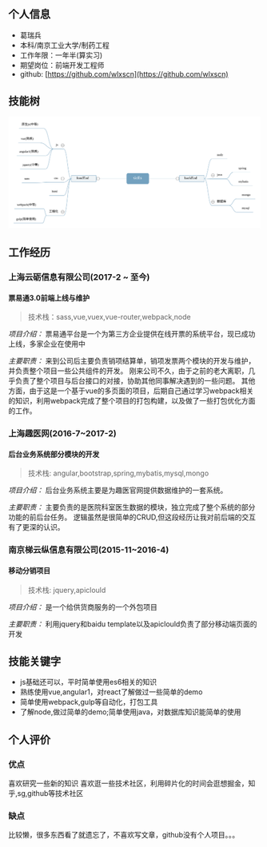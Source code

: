 ## 个人信息
+ 葛瑞兵
+ 本科/南京工业大学/制药工程
+ 工作年限：一年半(算实习)
+ 期望岗位：前端开发工程师
+ github: [https://github.com/wlxscn](https://github.com/wlxscn)

## 技能树
![技能树](./skills.svg "技能树")

## 工作经历

### 上海云砺信息有限公司(2017-2 ~ 至今)
#### 票易通3.0前端上线与维护
> 技术栈：sass,vue,vuex,vue-router,webpack,node

*项目介绍：* 票易通平台是一个为第三方企业提供在线开票的系统平台，现已成功上线，多家企业在使用中

*主要职责：* 来到公司后主要负责销项结算单，销项发票两个模块的开发与维护，并负责整个项目一些公共组件的开发。
            刚来公司不久，由于之前的老大离职，几乎负责了整个项目与后台接口的对接，协助其他同事解决遇到的一些问题。
            其他方面，由于这是一个基于vue的多页面的项目，后期自己通过学习webpack相关的知识，利用webpack完成了整个项目的打包构建，以及做了一些打包优化方面的工作。

### 上海趣医网(2016-7~2017-2)
#### 后台业务系统部分模块的开发
> 技术栈: angular,bootstrap,spring,mybatis,mysql,mongo

*项目介绍：* 后台业务系统主要是为趣医官网提供数据维护的一套系统。

*主要职责：* 主要负责的是医院科室医生数据的模块，独立完成了整个系统的部分功能的前后台任务。
            逻辑虽然是很简单的CRUD,但这段经历让我对前后端的交互有了更深的认识。

### 南京梯云纵信息有限公司(2015-11~2016-4)
#### 移动分销项目
> 技术栈: jquery,apiclould

*项目介绍：* 是一个给供货商服务的一个外包项目

*主要职责：* 利用jquery和baidu template以及apiclould负责了部分移动端页面的开发

## 技能关键字
+ js基础还可以，平时简单使用es6相关的知识
+ 熟练使用vue,angular1，对react了解做过一些简单的demo
+ 简单使用webpack,gulp等自动化，打包工具
+ 了解node,做过简单的demo;简单使用java，对数据库知识能简单的使用

## 个人评价

### 优点
喜欢研究一些新的知识
喜欢逛一些技术社区，利用碎片化的时间会逛想掘金，知乎,sg,github等技术社区

### 缺点
比较懒，很多东西看了就遗忘了，不喜欢写文章，github没有个人项目。。。

           
